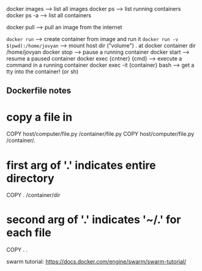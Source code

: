 docker images --> list all images
docker ps --> list running containers
docker ps -a --> list all containers


docker pull --> pull an image from the internet



`docker run` --> create container from image and run it
`docker run -v $(pwd):/home/jovyan` --> mount host dir ("volume") . at docker container dir /home/jovyan
docker stop --> pause a running container
docker start --> resume a paused container
docker exec {cntner} {cmd} --> execute a command in a running container
docker exec -it {container} bash --> get a tty into the container! (or sh)






Dockerfile notes
-----------------------
# copy a file in
COPY host/computer/file.py /container/file.py
COPY host/computer/file.py /container/.

# first arg of '.' indicates entire directory
COPY . /container/dir

# second arg of '.' indicates '~/.' for each file

COPY . .







swarm tutorial:
https://docs.docker.com/engine/swarm/swarm-tutorial/
